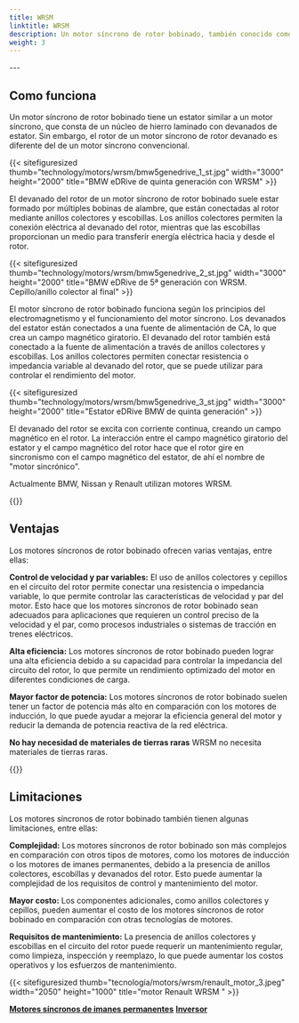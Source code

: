 ```yaml
---
title: WRSM
linktitle: WRSM
description: Un motor síncrono de rotor bobinado, también conocido como motor síncrono de anillos colectores o motor síncrono de excitación externa (EESM), es un tipo de motor eléctrico que combina características de motores síncronos y motores de inducción de rotor bobinado.
weight: 3
---
```

<!-- markdownlint-disable MD033 -->---

## Como funciona

Un motor síncrono de rotor bobinado tiene un estator similar a un motor síncrono, que consta de un núcleo de hierro laminado con devanados de estator. Sin embargo, el rotor de un motor síncrono de rotor devanado es diferente del de un motor síncrono convencional.

{{< sitefiguresized thumb="technology/motors/wrsm/bmw5genedrive_1_st.jpg" width="3000" height="2000" title="BMW eDRive de quinta generación con WRSM" >}}

El devanado del rotor de un motor síncrono de rotor bobinado suele estar formado por múltiples bobinas de alambre, que están conectadas al rotor mediante anillos colectores y escobillas. Los anillos colectores permiten la conexión eléctrica al devanado del rotor, mientras que las escobillas proporcionan un medio para transferir energía eléctrica hacia y desde el rotor.

{{< sitefiguresized thumb="technology/motors/wrsm/bmw5genedrive_2_st.jpg" width="3000" height="2000" title="BMW eDRive de 5ª generación con WRSM. Cepillo/anillo colector al final" >}}

El motor síncrono de rotor bobinado funciona según los principios del electromagnetismo y el funcionamiento del motor síncrono. Los devanados del estator están conectados a una fuente de alimentación de CA, lo que crea un campo magnético giratorio. El devanado del rotor también está conectado a la fuente de alimentación a través de anillos colectores y escobillas. Los anillos colectores permiten conectar resistencia o impedancia variable al devanado del rotor, que se puede utilizar para controlar el rendimiento del motor.

{{< sitefiguresized thumb="technology/motors/wrsm/bmw5genedrive_3_st.jpg" width="3000" height="2000" title="Estator eDRive BMW de quinta generación" >}}

El devanado del rotor se excita con corriente continua, creando un campo magnético en el rotor. La interacción entre el campo magnético giratorio del estator y el campo magnético del rotor hace que el rotor gire en sincronismo con el campo magnético del estator, de ahí el nombre de "motor sincrónico".

Actualmente BMW, Nissan y Renault utilizan motores WRSM.



{{<evkxdisplayaddarticle />}}

## Ventajas

Los motores síncronos de rotor bobinado ofrecen varias ventajas, entre ellas:

**Control de velocidad y par variables:** El uso de anillos colectores y cepillos en el circuito del rotor permite conectar una resistencia o impedancia variable, lo que permite controlar las características de velocidad y par del motor. Esto hace que los motores síncronos de rotor bobinado sean adecuados para aplicaciones que requieren un control preciso de la velocidad y el par, como procesos industriales o sistemas de tracción en trenes eléctricos.

**Alta eficiencia:** Los motores síncronos de rotor bobinado pueden lograr una alta eficiencia debido a su capacidad para controlar la impedancia del circuito del rotor, lo que permite un rendimiento optimizado del motor en diferentes condiciones de carga.

**Mayor factor de potencia:** Los motores síncronos de rotor bobinado suelen tener un factor de potencia más alto en comparación con los motores de inducción, lo que puede ayudar a mejorar la eficiencia general del motor y reducir la demanda de potencia reactiva de la red eléctrica.

**No hay necesidad de materiales de tierras raras** WRSM no necesita materiales de tierras raras.

{{<evkxdisplayaddarticle />}}
## Limitaciones

Los motores síncronos de rotor bobinado también tienen algunas limitaciones, entre ellas:

**Complejidad:** Los motores síncronos de rotor bobinado son más complejos en comparación con otros tipos de motores, como los motores de inducción o los motores de imanes permanentes, debido a la presencia de anillos colectores, escobillas y devanados del rotor. Esto puede aumentar la complejidad de los requisitos de control y mantenimiento del motor.

**Mayor costo:** Los componentes adicionales, como anillos colectores y cepillos, pueden aumentar el costo de los motores síncronos de rotor bobinado en comparación con otras tecnologías de motores.

**Requisitos de mantenimiento:** La presencia de anillos colectores y escobillas en el circuito del rotor puede requerir un mantenimiento regular, como limpieza, inspección y reemplazo, lo que puede aumentar los costos operativos y los esfuerzos de mantenimiento.

{{< sitefiguresized thumb="tecnología/motors/wrsm/renault_motor_3.jpeg" width="2050" height="1000" title="motor Renault WRSM " >}}


<div class="mt-3 mb-3">
     <a href="../pmsm/" class="text-decoration-none text-black"><strong><i class="bi-arrow-left"></i>Motores síncronos de imanes permanentes</strong ></a>
     <a href="../inversor/" class="text-decoration-none text-black float-end"><strong>Inversor<i class="bi-arrow-right"></i></strong ></a>
</div>
